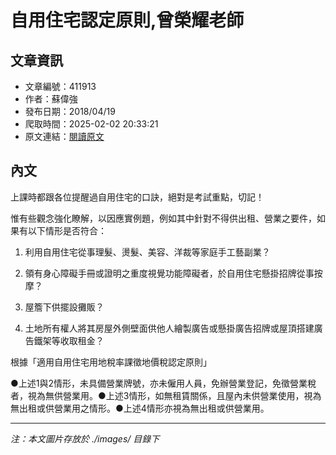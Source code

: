 # 自用住宅認定原則,曾榮耀老師

## 文章資訊
- 文章編號：411913
- 作者：蘇偉強
- 發布日期：2018/04/19
- 爬取時間：2025-02-02 20:33:21
- 原文連結：[閱讀原文](https://real-estate.get.com.tw/Columns/detail.aspx?no=411913)

## 內文
上課時都跟各位提醒過自用住宅的口訣，絕對是考試重點，切記！

惟有些觀念強化瞭解，以因應實例題，例如其中針對不得供出租、營業之要件，如果有以下情形是否符合：

1. 利用自用住宅從事理髮、燙髮、美容、洋裁等家庭手工藝副業？

2. 領有身心障礙手冊或證明之重度視覺功能障礙者，於自用住宅懸掛招牌從事按摩？

3. 屋簷下供擺設攤販？

4. 土地所有權人將其房屋外側壁面供他人繪製廣告或懸掛廣告招牌或屋頂搭建廣告鐵架等收取租金？

根據「適用自用住宅用地稅率課徵地價稅認定原則」

●上述1與2情形，未具備營業牌號，亦未僱用人員，免辦營業登記，免徵營業稅者，視為無供營業用。●上述3情形，如無租賃關係，且屋內未供營業使用，視為無出租或供營業用之情形。●上述4情形亦視為無出租或供營業用。

---
*注：本文圖片存放於 ./images/ 目錄下*
